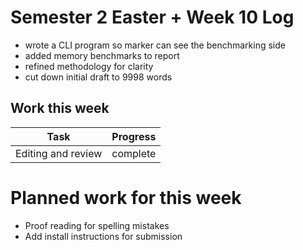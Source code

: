 # Semester 2 Easter + Week 10 Log
- wrote a CLI program so marker can see the benchmarking side 
- added memory benchmarks to report
- refined methodology for clarity
- cut down initial draft to 9998 words

## Work this week
| Task                                                                                       | Progress              | 
| -------------------------------------------------------------------------------------------| --------------------- | 
| Editing and review                                                                         | complete              |


# Planned work for this week
- Proof reading for spelling mistakes
- Add install instructions for submission